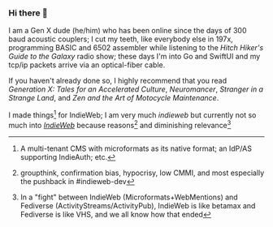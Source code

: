 ### Hi there 👋

I am a Gen X dude (he/him) who has been online since the days of 300 baud acoustic couplers; I cut my teeth, like everybody else in 197x, programming BASIC and 6502 assembler while listening to the _Hitch Hiker's Guide to the Galaxy_ radio show; these days I'm into Go and SwiftUI and my tcp/ip packets arrive via an optical-fiber cable.

If you haven't already done so, I highly recommend that you read _Generation X: Tales for an Accelerated Culture_, _Neuromancer_, _Stranger in a Strange Land_, and _Zen and the Art of Motocycle Maintenance_.

I made things[^my-iw-things] for IndieWeb; I am very much _indieweb_ but currently not so much into [_IndieWeb_](https://indieweb.org/) because reasons[^indieweb-sucks] and diminishing relevance[^relevance]

[^my-iw-things]: A multi-tenant CMS with microformats as its native format; an IdP/AS supporting IndieAuth; etc.
[^indieweb-sucks]: groupthink, confirmation bias, hypocrisy, low CMMI, and most especially the pushback in #indieweb-dev
[^relevance]: In a "fight" between IndieWeb (Microformats+WebMentions) and Fediverse (ActivityStreams/ActivityPub), IndieWeb is like betamax and Fediverse is like VHS, and we all know how that ended

<!--
**omz13/omz13** is a ✨ _special_ ✨ repository because its `README.md` (this file) appears on your GitHub profile.

Here are some ideas to get you started:

- 🔭 I’m currently working on ...
- 🌱 I’m currently learning ...
- 👯 I’m looking to collaborate on ...
- 🤔 I’m looking for help with ...
- 💬 Ask me about ...
- 📫 How to reach me: ...
- 😄 Pronouns: ...
- ⚡ Fun fact: ...
-->
